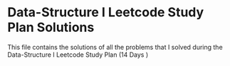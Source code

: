 # Data-Structure I Leetcode Study Plan Solutions
This file contains the solutions of all the problems that I solved during the Data-Structure I Leetcode Study Plan (14 Days ) 
